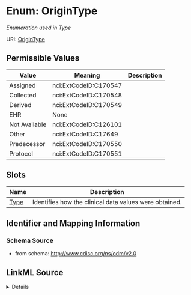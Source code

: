 # Enum: OriginType




_Enumeration used in Type_



URI: [OriginType](OriginType)

## Permissible Values

| Value | Meaning | Description |
| --- | --- | --- |
| Assigned | nci:ExtCodeID:C170547 |  |
| Collected | nci:ExtCodeID:C170548 |  |
| Derived | nci:ExtCodeID:C170549 |  |
| EHR | None |  |
| Not Available | nci:ExtCodeID:C126101 |  |
| Other | nci:ExtCodeID:C17649 |  |
| Predecessor | nci:ExtCodeID:C170550 |  |
| Protocol | nci:ExtCodeID:C170551 |  |




## Slots

| Name | Description |
| ---  | --- |
| [Type](Type.md) | Identifies how the clinical data values were obtained. |






## Identifier and Mapping Information







### Schema Source


* from schema: http://www.cdisc.org/ns/odm/v2.0




## LinkML Source

<details>
```yaml
name: OriginType
description: Enumeration used in Type
from_schema: http://www.cdisc.org/ns/odm/v2.0
rank: 1000
permissible_values:
  Assigned:
    text: Assigned
    meaning: nci:ExtCodeID:C170547
    is_a: OriginType
  Collected:
    text: Collected
    meaning: nci:ExtCodeID:C170548
    is_a: OriginType
  Derived:
    text: Derived
    meaning: nci:ExtCodeID:C170549
    is_a: OriginType
  EHR:
    text: EHR
    is_a: OriginType
  Not Available:
    text: Not Available
    meaning: nci:ExtCodeID:C126101
    is_a: OriginType
  Other:
    text: Other
    meaning: nci:ExtCodeID:C17649
    is_a: OriginType
  Predecessor:
    text: Predecessor
    meaning: nci:ExtCodeID:C170550
    is_a: OriginType
  Protocol:
    text: Protocol
    meaning: nci:ExtCodeID:C170551
    is_a: OriginType

```
</details>
